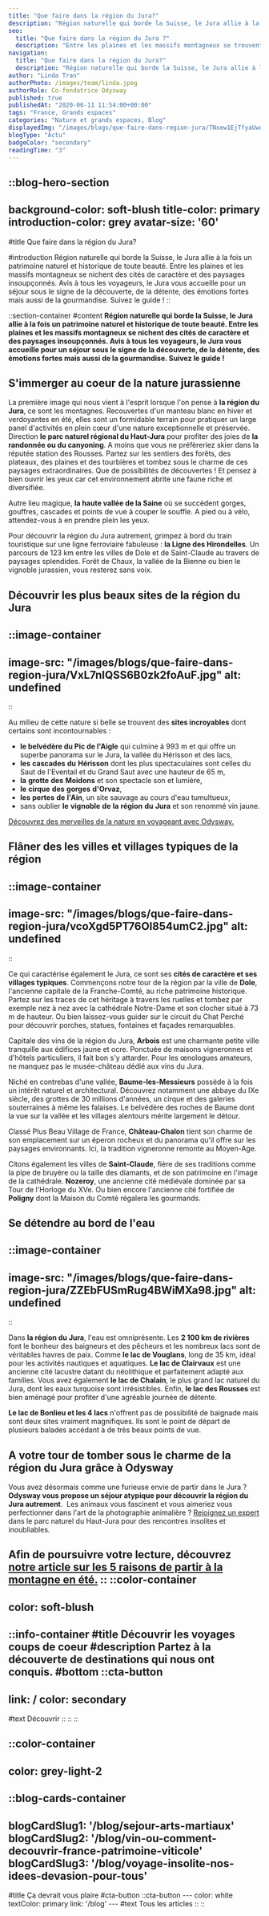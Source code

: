 ```yaml
---
title: "Que faire dans la région du Jura?"
description: "Région naturelle qui borde la Suisse, le Jura allie à la fois un patrimoine naturel et historique de toute beauté. Entre les plaines et les massifs montagneux se nichent des cités de caractère et des paysages insoupçonnés. Avis à tous les voyageurs, le Jura vous accueille pour un séjour sous le signe de la découverte, de la détente, des émotions fortes mais aussi de la gourmandise. Suivez le guide !"
seo:
  title: "Que faire dans la région du Jura ?"
  description: "Entre les plaines et les massifs montagneux se trouvent des paysages sublimes insoupçonnés. 5 conseils pour découvrir les secrets du Jura !"
navigation:
  title: "Que faire dans la région du Jura?"
  description: "Région naturelle qui borde la Suisse, le Jura allie à la fois un patrimoine naturel et historique de toute beauté. Entre les plaines et les massifs montagneux se nichent des cités de caractère et des paysages insoupçonnés. Avis à tous les voyageurs, le Jura vous accueille pour un séjour sous le signe de la découverte, de la détente, des émotions fortes mais aussi de la gourmandise. Suivez le guide !"
author: "Linda Tran"
authorPhoto: /images/team/linda.jpeg
authorRole: Co-fondatrice Odysway
published: true
publishedAt: "2020-06-11 11:54:00+00:00"
tags: "France, Grands espaces"
categories: "Nature et grands espaces, Blog"
displayedImg: "/images/blogs/que-faire-dans-region-jura/TNxew1EjTfyaUwqLYRO1.jpg"
blogType: "Actu"
badgeColor: "secondary"
readingTime: "3"
---
```


::blog-hero-section
---
background-color: soft-blush
title-color: primary
introduction-color: grey
avatar-size: '60'
---
#title
Que faire dans la région du Jura?

#introduction
Région naturelle qui borde la Suisse, le Jura allie à la fois un patrimoine naturel et historique de toute beauté. Entre les plaines et les massifs montagneux se nichent des cités de caractère et des paysages insoupçonnés. Avis à tous les voyageurs, le Jura vous accueille pour un séjour sous le signe de la découverte, de la détente, des émotions fortes mais aussi de la gourmandise. Suivez le guide !
::

::section-container
#content
**Région naturelle qui borde la Suisse, le Jura allie à la fois un patrimoine naturel et historique de toute beauté. Entre les plaines et les massifs montagneux se nichent des cités de caractère et des paysages insoupçonnés. Avis à tous les voyageurs, le Jura vous accueille pour un séjour sous le signe de la découverte, de la détente, des émotions fortes mais aussi de la gourmandise. Suivez le guide !**

## S'immerger au coeur de la nature jurassienne 

La première image qui nous vient à l'esprit lorsque l'on pense à **la région du Jura**, ce sont les montagnes. Recouvertes d'un manteau blanc en hiver et verdoyantes en été, elles sont un formidable terrain pour pratiquer un large panel d'activités en plein cœur d'une nature exceptionnelle et préservée. Direction **le parc naturel régional du Haut-Jura** pour profiter des joies de **la randonnée ou du canyoning**. A moins que vous ne préfèreriez skier dans la réputée station des Rousses. Partez sur les sentiers des forêts, des plateaux, des plaines et des tourbières et tombez sous le charme de ces paysages extraordinaires. Que de possibilités de découvertes ! Et pensez à bien ouvrir les yeux car cet environnement abrite une faune riche et diversifiée.

Autre lieu magique, **la haute vallée de la Saine** où se succèdent gorges, gouffres, cascades et points de vue à couper le souffle. A pied ou à vélo, attendez-vous à en prendre plein les yeux.

Pour découvrir la région du Jura autrement, grimpez à bord du train touristique sur une ligne ferroviaire fabuleuse : **la Ligne des Hirondelles**. Un parcours de 123 km entre les villes de Dole et de Saint-Claude au travers de paysages splendides. Forêt de Chaux, la vallée de la Bienne ou bien le vignoble jurassien, vous resterez sans voix.

## Découvrir les plus beaux sites de la région du Jura

::image-container
---
image-src: "/images/blogs/que-faire-dans-region-jura/VxL7nIQSS6B0zk2foAuF.jpg"
alt: undefined
---
::

Au milieu de cette nature si belle se trouvent des **sites incroyables** dont certains sont incontournables :

*   **le belvédère du Pic de l'Aigle** qui culmine à 993 m et qui offre un superbe panorama sur le Jura, la vallée du Hérisson et des lacs,
*   **les** **cascades** **du** **Hérisson** dont les plus spectaculaires sont celles du Saut de l'Eventail et du Grand Saut avec une hauteur de 65 m,
*   **la** **grotte** **des** **Moidons** et son spectacle son et lumière,
*   **le** **cirque** **des** **gorges** **d'Orvaz**,
*   **les** **pertes** **de** **l'Ain**, un site sauvage au cours d'eau tumultueux,
*   sans oublier **le** **vignoble** **de** **la** **région** **du** **Jura** et son renommé vin jaune.

[Découvrez des merveilles de la nature en voyageant avec Odysway.](https://odysway.com/thematiques/voyage-nature)

## Flâner des les villes et villages typiques de la région

::image-container
---
image-src: "/images/blogs/que-faire-dans-region-jura/vcoXgd5PT76OI854umC2.jpg"
alt: undefined
---
::

Ce qui caractérise également le Jura, ce sont ses **cités de caractère et ses villages typiques**. Commençons notre tour de la région par la ville de **Dole**, l'ancienne capitale de la Franche-Comté, au riche patrimoine historique. Partez sur les traces de cet héritage à travers les ruelles et tombez par exemple nez à nez avec la cathédrale Notre-Dame et son clocher situé à 73 m de hauteur. Ou bien laissez-vous guider sur le circuit du Chat Perché pour découvrir porches, statues, fontaines et façades remarquables.

Capitale des vins de la région du Jura, **Arbois** est une charmante petite ville tranquille aux édifices jaune et ocre. Ponctuée de maisons vigneronnes et d'hôtels particuliers, il fait bon s'y attarder. Pour les œnologues amateurs, ne manquez pas le musée-château dédié aux vins du Jura.

Niché en contrebas d'une vallée, **Baume-les-Messieurs** possède à la fois un intérêt naturel et architectural. Découvrez notamment une abbaye du IXe siècle, des grottes de 30 millions d'années, un cirque et des galeries souterraines à même les falaises. Le belvédère des roches de Baume dont la vue sur la vallée et les villages alentours mérite largement le détour.

Classé Plus Beau Village de France, **Château-Chalon** tient son charme de son emplacement sur un éperon rocheux et du panorama qu'il offre sur les paysages environnants. Ici, la tradition vigneronne remonte au Moyen-Age.

Citons également les villes de **Saint-Claude**, fière de ses traditions comme la pipe de bruyère ou la taille des diamants, et de son patrimoine en l'image de la cathédrale. **Nozeroy**, une ancienne cité médiévale dominée par sa Tour de l'Horloge du XVe. Ou bien encore l'ancienne cité fortifiée de **Poligny** dont la Maison du Comté régalera les gourmands.

## Se détendre au bord de l'eau

::image-container
---
image-src: "/images/blogs/que-faire-dans-region-jura/ZZEbFUSmRug4BWiMXa98.jpg"
alt: undefined
---
::

Dans **la région du Jura**, l'eau est omniprésente. Les **2 100 km de rivières** font le bonheur des baigneurs et des pêcheurs et les nombreux lacs sont de véritables havres de paix. Comme **le lac de Vouglans**, long de 35 km, idéal pour les activités nautiques et aquatiques. **Le lac de Clairvaux** est une ancienne cité lacustre datant du néolithique et parfaitement adapté aux familles. Vous avez également **le lac de Chalain**, le plus grand lac naturel du Jura, dont les eaux turquoise sont irrésistibles. Enfin, **le lac des Rousses** est bien aménagé pour profiter d'une agréable journée de détente.

**Le lac de Bonlieu et les 4 lacs** n'offrent pas de possibilité de baignade mais sont deux sites vraiment magnifiques. Ils sont le point de départ de plusieurs balades accédant à de très beaux points de vue.

## A votre tour de tomber sous le charme de la région du Jura grâce à Odysway

Vous avez désormais comme une furieuse envie de partir dans le Jura ? **Odysway vous propose un séjour atypique pour découvrir la région du Jura autrement**.  Les animaux vous fascinent et vous aimeriez vous perfectionner dans l'art de la photographie animalière ? [Rejoignez un expert](https://odysway.com/voyages/decouvrez-photo-animaliere-jura?utm_source=Blog&utm_medium=SEO&utm_campaign=Region_Jura) dans le parc naturel du Haut-Jura pour des rencontres insolites et inoubliables.   

Afin de poursuivre votre lecture, découvrez [notre article sur les 5 raisons de partir à la montagne en été.](https://odysway.com/5-raisons-partir-vacances-montagne-ete)
::
::color-container
---
color: soft-blush
---
  ::info-container
  #title
  Découvrir les voyages coups de coeur
  #description
  Partez à la découverte de destinations qui nous ont conquis.
  #bottom
  ::cta-button
  ---
  link: /
  color: secondary
  ---
  #text
  Découvrir
  ::
  ::
::

::color-container
---
color: grey-light-2
---
  ::blog-cards-container
  ---
  blogCardSlug1: '/blog/sejour-arts-martiaux' 
  blogCardSlug2: '/blog/vin-ou-comment-decouvrir-france-patrimoine-viticole' 
  blogCardSlug3: '/blog/voyage-insolite-nos-idees-devasion-pour-tous' 
  ---
  #title
  Ça devrait vous plaire
  #cta-button
    ::cta-button
    ---
    color: white
    textColor: primary
    link: '/blog'
    ---
    #text
    Tous les  articles
    ::
  ::
